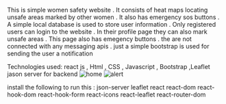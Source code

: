 This is simple women safety website . It consists of heat maps locating unsafe areas marked by other women . It also has emergency sos buttons .
 A simple local database is used to store user information . Only registered users can login to the website . 
 In their profile page they can also mark unsafe areas . This page also has emegency buttons . the are not connected with any messaging apis . just a simple bootstrap is used for sending the user a notification

Technologies used:
 react js , Html , CSS , Javascript , Bootstrap ,Leaflet
 jason server for backend
 ![home](https://github.com/user-attachments/assets/b224e032-6951-4a84-8c2a-3682718831b3)
![alert](https://github.com/user-attachments/assets/11a0f348-cecd-4cc6-a374-633a4f9fd744)

 install the following to run this :
json-server
leaflet
react
react-dom
react-hook-dom
react-hook-form
react-icons
react-leaflet
react-router-dom
